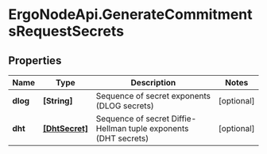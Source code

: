 # ErgoNodeApi.GenerateCommitmentsRequestSecrets

## Properties

Name | Type | Description | Notes
------------ | ------------- | ------------- | -------------
**dlog** | **[String]** | Sequence of secret exponents (DLOG secrets) | [optional] 
**dht** | [**[DhtSecret]**](DhtSecret.md) | Sequence of secret Diffie-Hellman tuple exponents (DHT secrets) | [optional] 


